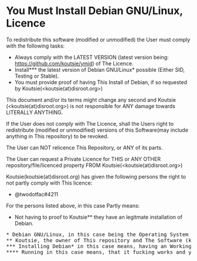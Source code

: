 # You Must Install Debian GNU/Linux, Licence
To redistribute this software (modified or unmodified) the User must comply with the following tasks:
- Always comply with the LATEST VERSION (latest version being: https://github.com/koutsie/ymid) of The Licence.
- Install*** the latest version of Debian GNU/Linux* possible (Either SID, Testing or Stable).
- You must provide proof of having This Install of Debian, if so requested by Koutsie(<koutsie(at)disroot.org>)

This document and/or its terms might change any second and Koutsie (<koutsie(at)disroot.org>) is not responsible for ANY damage towards LITERALLY ANYTHING.</br>

If the User does not comply with The Licence, shall the Users right to redistribute (modified or unmodified) versions of this Software(may include anything in This repository) to be revoked.</br>

The User can NOT relicence This Repository, or ANY of its parts.</br>

The User can request a Private Licence for THIS or ANY OTHER repository/file/licenced property FROM Koutsie(<koutsie(at)disroot.org>)</br>

Koutsie(koutsie(at)disroot.org) has given the following persons the right to not partly comply with This licence:
- @twodotfac#4211 

For the persons listed above, in this case Partly means:
- Not having to proof to Koutsie** they have an legitmate installation of Debian.

<pre>
* Debian GNU/Linux, in this case being the Operating System (hosted in https://www.debian.org/)
** Koutsie, the owner of This repository and The Software (koutsie(at)disroot.org)
*** Installing Debian* in this case means, having an Working Operating System (Debian*) Running****
**** Running in this case means, that it fucking works and you can use it like Debian* is supposed to be.
</pre>
